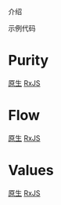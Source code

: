 介绍

示例代码

# Purity
[原生](./purity/index.html) 
[RxJS](./purity/rx.html)

# Flow

[原生](./flow/index.html) 
[RxJS](./flow/rx.html)


# Values

[原生](./values/index.html) 
[RxJS](./values/rx.html)